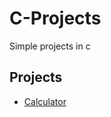 # C-Projects
Simple projects in c


## Projects
- [Calculator](https://github.com/FranciscoAraujo2/C-Projects/tree/main/Calculator)
